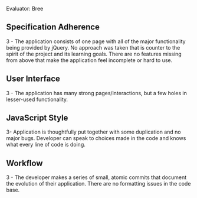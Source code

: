 Evaluator: Bree

## Specification Adherence
3 - The application consists of one page with all of the major functionality being provided by jQuery. No approach was taken that is counter to the spirit of the project and its learning goals. There are no features missing from above that make the application feel incomplete or hard to use.

## User Interface
3 - The application has many strong pages/interactions, but a few holes in lesser-used functionality.

## JavaScript Style
3- Application is thoughtfully put together with some duplication and no major bugs. Developer can speak to choices made in the code and knows what every line of code is doing.

## Workflow
3 - The developer makes a series of small, atomic commits that document the evolution of their application. There are no formatting issues in the code base.

